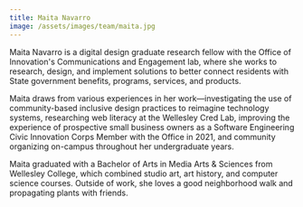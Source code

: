 ```yaml
---
title: Maita Navarro
image: /assets/images/team/maita.jpg
---
```


Maita Navarro is a digital design graduate research fellow with the Office of Innovation's Communications and Engagement lab, where she works to research, design, and implement solutions to better connect residents with State government benefits, programs, services, and products.

Maita draws from various experiences in her work—investigating the use of community-based inclusive design practices to reimagine technology systems, researching web literacy at the Wellesley Cred Lab, improving the experience of prospective small business owners as a Software Engineering Civic Innovation Corps Member with the Office in 2021, and community organizing on-campus throughout her undergraduate years.

Maita graduated with a Bachelor of Arts in Media Arts & Sciences from Wellesley College, which combined studio art, art history, and computer science courses. Outside of work, she loves a good neighborhood walk and propagating plants with friends.
